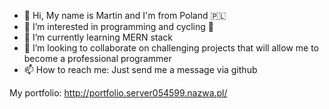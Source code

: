- 👋 Hi, My name is Martin and I'm from Poland 🇵🇱
- 👀 I’m interested in programming and cycling 🚴
- 🌱 I’m currently learning MERN stack
- 💞️ I’m looking to collaborate on challenging projects that will allow me to become a professional programmer
- 📫 How to reach me: Just send me a message via github

My portfolio: http://portfolio.server054599.nazwa.pl/

<!---
PyCoderPL/PyCoderPL is a ✨ special ✨ repository because its `README.md` (this file) appears on your GitHub profile.
You can click the Preview link to take a look at your changes.
--->
